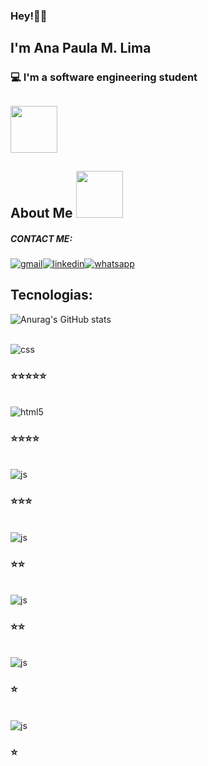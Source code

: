  ### Hey!👋🏻
## I'm Ana Paula M. Lima 
### 💻 I'm a software engineering student <h2> <img src = "https://media0.giphy.com/media/KDDpcKigbfFpnejZs6/giphy.gif?cid=ecf05e47oy6f4zjs8g1qoiystc56cu7r9tb8a1fe76e05oty&rid=giphy.gif" width = 75px height=75px></h2>
<h2> About Me <img src = "https://media0.giphy.com/media/KDDpcKigbfFpnejZs6/giphy.gif?cid=ecf05e47oy6f4zjs8g1qoiystc56cu7r9tb8a1fe76e05oty&rid=giphy.gif" width = 75px height=75px></h2>

##### CONTACT ME:

[![gmail](https://img.shields.io/badge/Gmail-D14836?style=for-the-badge&logo=gmail&logoColor=white)](https://is.gd/anapaulamendoncalima74)[![linkedin](https://img.shields.io/badge/LinkedIn-0077B5?style=for-the-badge&logo=linkedin&logoColor=white)](https://www.linkedin.com/in/ana-paula-mendon%C3%A7a-lima-29b612204/)[![whatsapp](https://img.shields.io/badge/WhatsApp-25D366?style=for-the-badge&logo=whatsapp&logoColor=white)](https://api.whatsapp.com/send?phone=5522988360501&text=)

## Tecnologias:
![Anurag's GitHub stats](https://github-readme-stats.vercel.app/api?username=anapaula74&show_icons=true&theme=radical)

<div style="display: inline_block"><br/>
<img align="center" alt="css" src = "https://img.shields.io/badge/CSS-239120?&style=for-the-badge&logo=css3&logoColor=white"><h3>⭐⭐⭐⭐⭐</h3>
</div>

<div style="display: inline_block"><br/>
<img align="center" alt="html5" src = "https://img.shields.io/badge/HTML5-E34F26?style=for-the-badge&logo=html5&logoColor=white"/><h3>⭐⭐⭐⭐</h3>
</div>
<div style="display: inline_block"><br/>
<img  align="center" alt="js" src = "https://img.shields.io/badge/JavaScript-323330?style=for-the-badge&logo=javascript&logoColor=F7DF1E"><h3>⭐⭐⭐</h3>
</div>
<div style="display: inline_block"><br/>
<img  align="center" alt="js" src = "https://img.shields.io/badge/Node.js-43853D?style=for-the-badge&logo=node.js&logoColor=white"><h3>⭐⭐</h3>
</div>
<div style="display: inline_block"><br/>
<img  align="center" alt="js" src = "https://img.shields.io/badge/React-20232A?style=for-the-badge&logo=react&logoColor=61DAFB"><h3>⭐⭐</h3>
</div>
<div style="display: inline_block"><br/>
<img  align="center" alt="js" src ="https://img.shields.io/badge/Express.js-404D59?style=for-the-badge" ><h3>⭐</h3>
</div>
<div style="display: inline_block"><br/>
<img  align="center" alt="js" src ="https://img.shields.io/badge/Angular-DD0031?style=for-the-badge&logo=angular&logoColor=white"><h3>⭐</h3>
</div>



